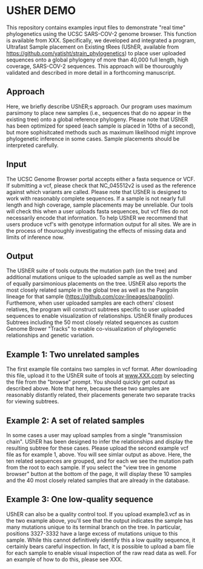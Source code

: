 # **UShER DEMO**
This repository contains examples input files to demonstrate "real time" phylogenetics using the UCSC SARS-COV-2 genome browser. This function is available from XXX. Specifically, we developed and integrated a program, Ultrafast Sample placement on Existing tRees (UShER, available from https://github.com/yatisht/strain_phylogenetics) to place user uploaded sequences onto a global phylogeny of more than 40,000 full length, high coverage, SARS-COV-2 sequences. This approach will be thouroughly validated and described in more detail in a forthcoming manuscript. 

## **Approach**
Here, we briefly describe UShER;s approach. Our program uses maximum parsimony to place new samples (i.e., sequences that do no appear in the existing tree) onto a global reference phylogeny. Please note that UShER has been optimized for speed (each sample is placed in 10ths of a second), but more sophisitcated methods such as maximum likelihood might improve phylogenetic inference in some cases. Sample placements should be interpreted carefully. 

## **Input**
The UCSC Genome Browser portal accepts either a fasta sequence or VCF. If submitting a vcf, please check that NC_045512v2 is used as the reference against which variants are called. Please note that UShER is designed to work with reasonably complete sequences. If a sample is not nearly full length and high coverage, sample placements may be unreliable. Our tools will check this when a user uploads fasta sequences, but vcf files do not necessarily encode that information. To help UShER we recommend that users produce vcf's with genotype information output for all sites. We are in the process of thouroughly investigating the effects of missing data and limits of inference now. 

## **Output**
The UShER suite of tools outputs the mutation path (on the tree) and additional mutations unique to the uploaded sample as well as the number of equally parsimonious placements on the tree. UShER also reports the most closely related sample in the global tree as well as the Pangolin lineage for that sample (https://github.com/cov-lineages/pangolin). Furthemore, when user uploaded samples are each others' closest relatives, the program will construct subtrees specific to user uploaded sequences to enable visualization of relationships. UShER finally produces Subtrees including the 50 most closely related sequences as custom Genome Brower "Tracks" to enable co-visualization of phylogenetic relationships and genetic variation. 

## **Example 1: Two unrelated samples**
The first example file contains two samples in vcf format. After downloading this file, upload it to the UShER suite of tools at www.XXX.com by selecting the file from the "browse" prompt. You should quickly get output as described above. Note that here, because these two samples are reasonably distantly related, their placements generate two separate tracks for viewing subtrees. 

## **Example 2: A set of related samples**
In some cases a user may upload samples from a single "transmission chain". UShER has been designed to infer the relationships and display the resulting subtree for these cases. Please upload the second example vcf file as for example 1, above. You will see simlar output as above. Here, the ten related sequences are grouped, and for each we see the mutation path from the root to each sample. If you select the "view tree in genome browser" button at the bottom of the page, it will display these 10 samples and the 40 most closely related samples that are already in the database. 

## **Example 3: One low-quality sequence** 
UShER can also be a quality control tool. If you upload example3.vcf as in the two example above, you'll see that the output indicates the sample has many mutations unique to its terminal branch on the tree. In particular, positions 3327-3332 have a large excess of mutations unique to this sample. While this cannot definitively identify this a low quality sequence, it certainly bears careful inspection. In fact, it is possible to upload a bam file for each sample to enable visual inspection of the raw read data as well. For an example of how to do this, please see XXX. 

